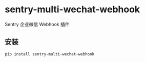 # sentry-multi-wechat-webhook

Sentry 企业微信 Webhook 插件

## 安装

```bash
pip install sentry-multi-wechat-webhook
```
